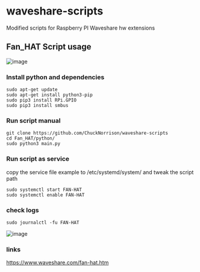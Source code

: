 # waveshare-scripts
Modified scripts for Raspberry PI Waveshare hw extensions

## Fan_HAT Script usage
![image](https://user-images.githubusercontent.com/2964146/140618419-931f8ccb-7e41-4b3f-b751-ccc35d79a9b0.png)

### Install python and dependencies
    sudo apt-get update
    sudo apt-get install python3-pip
    sudo pip3 install RPi.GPIO
    sudo pip3 install smbus

### Run script manual
    git clone https://github.com/ChuckNorrison/waveshare-scripts
    cd Fan_HAT/python/
    sudo python3 main.py

### Run script as service
copy the service file example to /etc/systemd/system/ and tweak the script path

    sudo systemctl start FAN-HAT
    sudo systemctl enable FAN-HAT

### check logs
    sudo journalctl -fu FAN-HAT
![image](https://user-images.githubusercontent.com/2964146/140618788-48d63065-90c5-4c77-a19d-d5100e4ae93d.png)

### links
https://www.waveshare.com/fan-hat.htm
